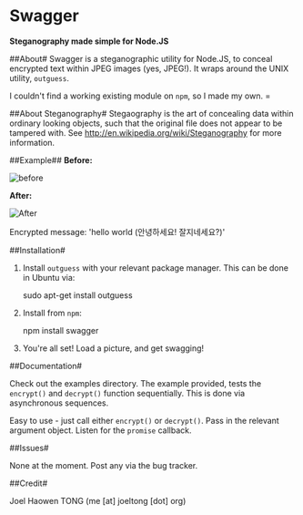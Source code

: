 Swagger
=========

**Steganography made simple for Node.JS**


##About#
Swagger is a steganographic utility for Node.JS, to conceal encrypted text
within JPEG images (yes, JPEG!).  It wraps around the UNIX utility, `outguess`.

I couldn't find a working existing module on `npm`, so I made my own. =


##About Steganography#
Stegaography is the art of concealing data within ordinary looking objects,
such that the original file does not appear to be tampered with.
See http://en.wikipedia.org/wiki/Steganography for more
information.


##Example##
**Before:**

![before](https://github.com/toiletfreak/swagger/blob/master/doc/before.jpg)

**After:**

![After](https://github.com/toiletfreak/swagger/blob/master/doc/after.jpg)
        
Encrypted message: 'hello world (안녕하세요! 잘지네세요?)'



##Installation#

1. Install `outguess` with your relevant package manager.  This can be done in Ubuntu via:

    sudo apt-get install outguess

2. Install from `npm`: 

    npm install swagger

3. You're all set!  Load a picture, and get swagging!


##Documentation#

Check out the examples directory.  The example provided, tests the `encrypt()`
and `decrypt()` function sequentially.  This is done via asynchronous sequences.

Easy to use - just call either `encrypt()` or `decrypt()`.  Pass in the
relevant argument object.  Listen for the `promise` callback.


##Issues#

None at the moment.  Post any via the bug tracker.


##Credit#

Joel Haowen TONG (me [at] joeltong [dot] org) 
